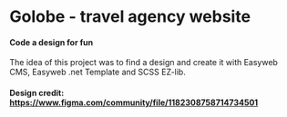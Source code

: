 # Golobe - travel agency website


#### Code a design for fun  
The idea of this project was to find a design and create it with Easyweb CMS, Easyweb .net Template and SCSS EZ-lib.

#### Design credit: https://www.figma.com/community/file/1182308758714734501
